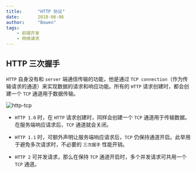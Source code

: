 ```yaml
---
title:      "HTTP 协议"
date:       2018-06-06
author:     "Bowen"
tags:
    - 前端开发
    - 网络请求
---
```


## HTTP 三次握手

`HTTP` 自身没有和 `server` 端通信传输的功能，他是通过 `TCP connection`（作为传输请求的通道）来实现数据的请求和响应功能。所有的 `HTTP` 请求创建时，都会创建一个 `TCP` 通道用于数据传输。

  ![http-tcp][http-tcp]

[http-tcp]:https://raw.githubusercontent.com/lbwa/lbwa.github.io/dev/source/images/post/http-protocol/http-tcp.png

- `HTTP 1.0` 时，在 `HTTP` 请求创建时，同样会创建一个 `TCP` 通道用于传输数据。在服务端响应请求后，`TCP` 通道就会关闭。

- `HTTP 1.1` 时，可额外声明让服务端响应请求后，`TCP` 仍保持通道开启。此举用于避免多次请求时，不必要的 `三次握手` 性能开销。

- `HTTP 2` 可并发请求，那么在保持 `TCP` 通道开启时，多个并发请求可共用一个 `TCP` 通道。
